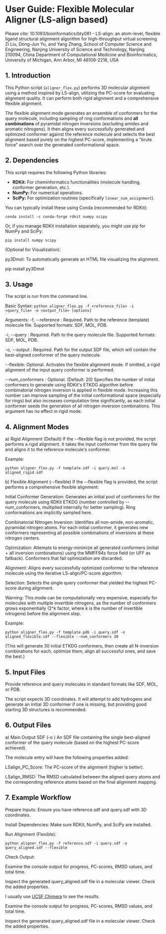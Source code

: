 # User Guide: Flexible Molecular Aligner (LS-align based)

Please cite: 10.1093/bioinformatics/bty081 - LS-align: an atom-level, flexible ligand structural alignment algorithm for high-throughput virtual screening 
Zi Liu, Dong-Jun Yu, and Yang Zhang,
School of Computer Science and Engineering, Nanjing University of Science and Technology, Nanjing 210094, China
Department of Computational Medicine and Bioinformatics, University of Michigan, Ann Arbor, MI 48109-2218, USA


## 1. Introduction

This Python script (`aligner_flex.py`) performs 3D molecular alignment using a method inspired by LS-align, utilizing the PC-score for evaluating alignment quality. It can perform both rigid alignment and a comprehensive flexible alignment.

The flexible alignment mode generates an ensemble of conformers for the query molecule, including sampling of ring conformations and **all combinations** of pyramidal nitrogen inversions (excluding amides and aromatic nitrogens). It then aligns every successfully generated and optimized conformer against the reference molecule and selects the best alignment based purely on the highest PC-score, implementing a "brute force" search over the generated conformational space.

## 2. Dependencies

This script requires the following Python libraries:

* **RDKit:** For cheminformatics functionalities (molecule handling, conformer generation, etc.).
* **NumPy:** For numerical operations.
* **SciPy:** For optimization routines (specifically `linear_sum_assignment`).

You can typically install these using Conda (recommended for RDKit):

`conda install -c conda-forge rdkit numpy scipy`

Or, if you manage RDKit installation separately, you might use pip for NumPy and SciPy:

`pip install numpy scipy`

(Optional for Visualization):

py3Dmol: To automatically generate an HTML file visualizing the alignment.

pip install py3Dmol

## 3. Usage
The script is run from the command line.

Basic Syntax:
`python aligner_flex.py -f <reference_file> -i <query_file> -o <output_file> [options]`

Arguments:
-f, --reference <file>: Required. Path to the reference (template) molecule file. Supported formats: SDF, MOL, PDB.

-i, --query <file>: Required. Path to the query molecule file. Supported formats: SDF, MOL, PDB.

-o, --output <file>: Required. Path for the output SDF file, which will contain the best-aligned conformer of the query molecule.

--flexible: Optional. Activates the flexible alignment mode. If omitted, a rigid alignment of the input query conformer is performed.

--num_conformers <N>: Optional. (Default: 20) Specifies the number of initial conformers to generate using RDKit's ETKDG algorithm before combinatorial nitrogen inversion is applied in flexible mode. Increasing this number can improve sampling of the initial conformational space (especially for rings) but also increases computation time significantly, as each initial conformer seeds the generation of all nitrogen inversion combinations. This argument has no effect in rigid mode.

## 4. Alignment Modes
a) Rigid Alignment (Default)
If the --flexible flag is not provided, the script performs a rigid alignment. It takes the input conformer from the query file and aligns it to the reference molecule's conformer.

Example:

`python aligner_flex.py -f template.sdf -i query.mol -o aligned_rigid.sdf`

b) Flexible Alignment (--flexible)
If the --flexible flag is provided, the script performs a comprehensive flexible alignment:

Initial Conformer Generation: Generates an initial pool of conformers for the query molecule using RDKit ETKDG (number controlled by --num_conformers, multiplied internally for better sampling). Ring conformations are implicitly sampled here.

Combinatorial Nitrogen Inversion: Identifies all non-amide, non-aromatic, pyramidal nitrogen atoms. For each initial conformer, it generates new conformers representing all possible combinations of inversions at these nitrogen centers.

Optimization: Attempts to energy-minimize all generated conformers (initial + all inversion combinations) using the MMFF94s force field (or UFF as fallback). Conformers that fail optimization are discarded.

Alignment: Aligns every successfully optimized conformer to the reference molecule using the iterative LS-align/PC-score algorithm.

Selection: Selects the single query conformer that yielded the highest PC-score during alignment.

Warning: This mode can be computationally very expensive, especially for molecules with multiple invertible nitrogens, as the number of conformers grows exponentially (2^k factor, where k is the number of invertible nitrogens) before the alignment step.

Example:

`python aligner_flex.py -f template.pdb -i query.sdf -o aligned_flexible.sdf --flexible --num_conformers 30`

(This will generate 30 initial ETKDG conformers, then create all N-inversion combinations for each, optimize them, align all successful ones, and save the best.)

## 5. Input Files
Provide reference and query molecules in standard formats like SDF, MOL, or PDB.

The script expects 3D coordinates. It will attempt to add hydrogens and generate an initial 3D conformer if one is missing, but providing good starting 3D structures is recommended.

## 6. Output Files
a) Main Output SDF (-o <file>)
An SDF file containing the single best-aligned conformer of the query molecule (based on the highest PC-score achieved).

The molecule entry will have the following properties added:

LSalign_PC_Score: The PC-score of the alignment (higher is better).

LSalign_RMSD: The RMSD calculated between the aligned query atoms and the corresponding reference atoms based on the final alignment mapping.

## 7. Example Workflow
Prepare Inputs: Ensure you have reference.sdf and query.sdf with 3D coordinates.

Install Dependencies: Make sure RDKit, NumPy, and SciPy are installed.

Run Alignment (Flexible):

`python aligner_flex.py -f reference.sdf -i query.sdf -o query_aligned.sdf --flexible`

Check Output:

Examine the console output for progress, PC-scores, RMSD values, and total time.

Inspect the generated query_aligned.sdf file in a molecular viewer. Check the added properties.

I usually use [UCSF Chimera](https://www.cgl.ucsf.edu/chimera/) to see the results. 

Examine the console output for progress, PC-scores, RMSD values, and total time.

Inspect the generated query_aligned.sdf file in a molecular viewer. Check the added properties.


